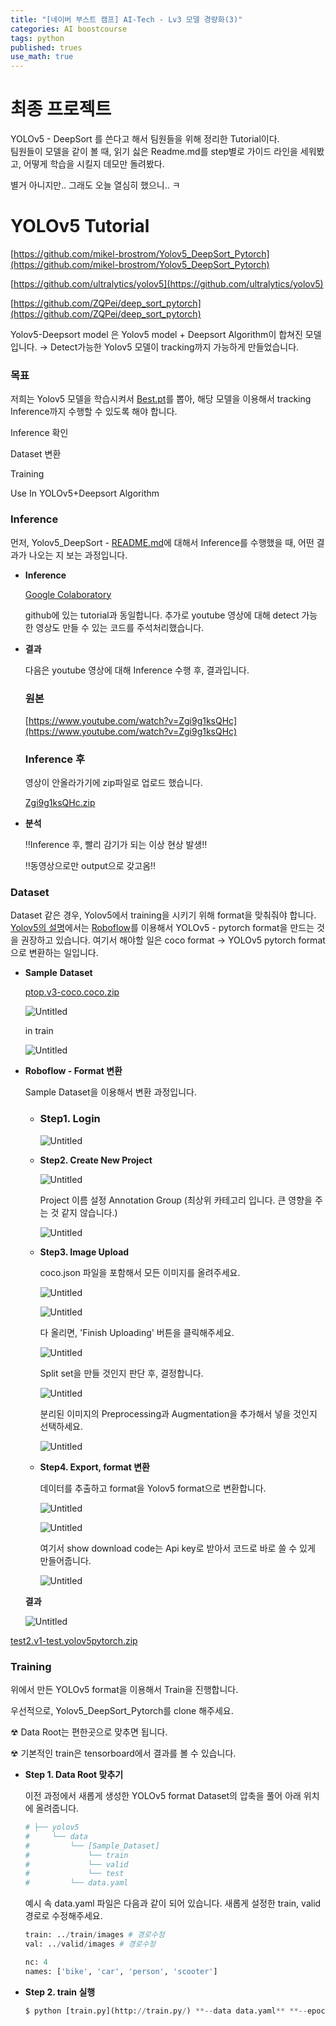 ```yaml
---
title: "[네이버 부스트 캠프] AI-Tech - Lv3 모델 경량화(3)"
categories: AI boostcourse
tags: python
published: trues
use_math: true
---
```


# 최종 프로젝트

YOLOv5 - DeepSort 를 쓴다고 해서 팀원들을 위해 정리한 Tutorial이다.  
팀원들이 모델을 같이 볼 때, 읽기 싫은 Readme.md를 step별로 가이드 라인을 세워봤고, 어떻게 학습을 시킬지 데모만 돌려봤다.  

별거 아니지만.. 그래도 오늘 열심히 했으니.. ㅋ



# YOLOv5 Tutorial

[https://github.com/mikel-brostrom/Yolov5_DeepSort_Pytorch](https://github.com/mikel-brostrom/Yolov5_DeepSort_Pytorch)

[https://github.com/ultralytics/yolov5](https://github.com/ultralytics/yolov5)

[https://github.com/ZQPei/deep_sort_pytorch](https://github.com/ZQPei/deep_sort_pytorch)

Yolov5-Deepsort model 은 Yolov5 model + Deepsort Algorithm이 합쳐진 모델입니다.
→ Detect가능한 Yolov5 모델이 tracking까지 가능하게 만들었습니다.

### 목표

저희는 Yolov5 모델을 학습시켜서 [Best.pt](http://Best.pt)를 뽑아, 해당 모델을 이용해서 tracking Inference까지 수행할 수 있도록 해야 합니다.

Inference 확인

Dataset 변환

Training

Use In YOLOv5+Deepsort Algorithm

### Inference

먼저, Yolov5_DeepSort - [README.md](https://github.com/mikel-brostrom/Yolov5_DeepSort_Pytorch/blob/master/README.md)에 대해서  Inference를 수행했을 때, 어떤 결과가 나오는 지 보는 과정입니다.

- **Inference**
    
    [Google Colaboratory](https://colab.research.google.com/drive/1w_CVXyfcxkbhu3EGjnGD760lpJIy_kDL?usp=sharing)
    
    github에 있는 tutorial과 동일합니다.
    추가로 youtube 영상에 대해 detect 가능한 영상도 만들 수 있는 코드를 주석처리했습니다.
    
- **결과**
    
    다음은 youtube 영상에 대해 Inference 수행 후, 결과입니다.
    
    ### 원본
    
    [https://www.youtube.com/watch?v=Zgi9g1ksQHc](https://www.youtube.com/watch?v=Zgi9g1ksQHc)
    
    ### Inference 후
    
    영상이 안올라가기에 zip파일로 업로드 했습니다.
    
    [Zgi9g1ksQHc.zip](/assets/images/AI-Images2/lv3_week3/Zgi9g1ksQHc.zip)
    
- **분석**
    
    ‼Inference 후, 빨리 감기가 되는 이상 현상 발생‼
    
    ‼동영상으로만 output으로 갖고옴‼
    

### Dataset

Dataset 같은 경우, Yolov5에서 training을 시키기 위해 format을 맞춰줘야 합니다.
[Yolov5의 설명](https://github.com/ultralytics/yolov5/wiki/Train-Custom-Data)에서는 [Roboflow](https://app.roboflow.com/)를 이용해서 YOLOv5 - pytorch format을 만드는 것을 권장하고 있습니다.
여기서 해야할 일은 coco format → YOLOv5 pytorch format 으로 변환하는 일입니다.

- **Sample** **Dataset**
    
    [ptop.v3-coco.coco.zip](/assets/images/AI-Images2/lv3_week3/ptop.v3-coco.coco.zip)
    
    ![Untitled](/assets/images/AI-Images2/lv3_week3/Untitled.png)
    
    in train
    
    ![Untitled](/assets/images/AI-Images2/lv3_week3/Untitled%201.png)
    
- **Roboflow - Format 변환**
    
    
    Sample Dataset을 이용해서 변환 과정입니다.
    
    - ### Step1. Login
    
      ![Untitled](/assets/images/AI-Images2/lv3_week3/Untitled%202.png)
    
    - **Step2. Create New Project**
        
        ![Untitled](/assets/images/AI-Images2/lv3_week3/Untitled%203.png)
        
        Project 이름 설정
        Annotation Group (최상위 카테고리 입니다. 큰 영향을 주는 것 같지 않습니다.)
        
        ![Untitled](/assets/images/AI-Images2/lv3_week3/Untitled%204.png)
        
    - **Step3. Image Upload**
        
        coco.json 파일을 포함해서 모든 이미지를 올려주세요.
        
        ![Untitled](/assets/images/AI-Images2/lv3_week3/Untitled%205.png)
        
        ![Untitled](/assets/images/AI-Images2/lv3_week3/Untitled%206.png)
        
        다 올리면, 'Finish Uploading' 버튼을 클릭해주세요.
        
        ![Untitled](/assets/images/AI-Images2/lv3_week3/Untitled%207.png)
        
        Split set을 만들 것인지 판단 후, 결정합니다.
        
        ![Untitled](/assets/images/AI-Images2/lv3_week3/Untitled%208.png)
        
        분리된 이미지의 Preprocessing과 Augmentation을 추가해서 넣을 것인지 선택하세요.
        
        ![Untitled](/assets/images/AI-Images2/lv3_week3/Untitled%209.png)
        
    - **Step4. Export, format 변환**
        
        데이터를 추출하고 format을 Yolov5 format으로 변환합니다.
        
        ![Untitled](/assets/images/AI-Images2/lv3_week3/Untitled%2010.png)
        
        ![Untitled](/assets/images/AI-Images2/lv3_week3/Untitled%2011.png)
        
        여기서 show download code는 Api key로 받아서 코드로 바로 쓸 수 있게 만들어줍니다.
        
        ![Untitled](/assets/images/AI-Images2/lv3_week3/Untitled%2012.png)
        
         
        
    
    **결과**
    
    ![Untitled](/assets/images/AI-Images2/lv3_week3/Untitled%2013.png)
    

[test2.v1-test.yolov5pytorch.zip](/assets/images/AI-Images2/lv3_week3/test2.v1-test.yolov5pytorch.zip)

### Training

위에서 만든 YOLOv5 format을 이용해서 Train을 진행합니다.

우선적으로, Yolov5_DeepSort_Pytorch를 clone 해주세요.

☢ Data Root는 편한곳으로 맞추면 됩니다.

☢ 기본적인 train은 tensorboard에서 결과를 볼 수 있습니다.

- **Step 1. Data Root 맞추기**
    
    이전 과정에서 새롭게 생성한 YOLOv5 format Dataset의 압축을 풀어 아래 위치에 올려줍니다.
    
    ```python
    # ├── yolov5
    #     └── data
    #         └── [Sample_Dataset]
    #             └── train
    #             └── valid
    #             └── test
    #         └── data.yaml
    ```
    
    예시 속 data.yaml 파일은 다음과 같이 되어 있습니다.
    새롭게 설정한 train, valid 경로로 수정해주세요.
    
    ```python
    train: ../train/images # 경로수정
    val: ../valid/images # 경로수정
    
    nc: 4
    names: ['bike', 'car', 'person', 'scooter']
    ```
    

- **Step 2. train 실행**

    ```python
    $ python [train.py](http://train.py/) **--data data.yaml** **--epochs 10**
    ```